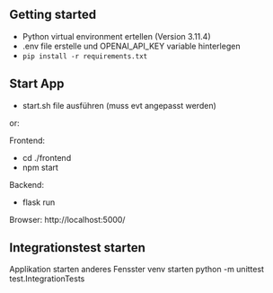 ## Getting started

- Python virtual environment ertellen (Version 3.11.4)
- .env file erstelle und OPENAI_API_KEY variable hinterlegen
- `pip install -r requirements.txt`

## Start App

- start.sh file ausführen (muss evt angepasst werden)

or:

Frontend: 
- cd ./frontend
- npm start

Backend:
- flask run

Browser: http://localhost:5000/

## Integrationstest starten
Applikation starten
anderes Fensster
venv starten
python -m unittest test.IntegrationTests
